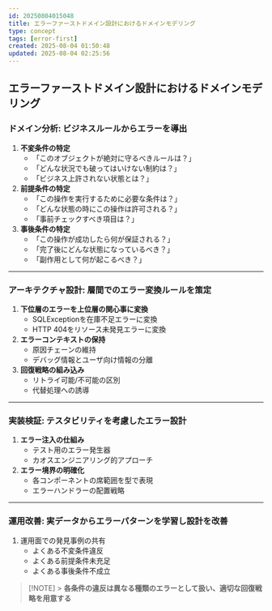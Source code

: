 ```yaml
---
id: 20250804015048
title: エラーファーストドメイン設計におけるドメインモデリング
type: concept
tags: [error-first]
created: 2025-08-04 01:50:48
updated: 2025-08-04 02:25:56
---
```


## エラーファーストドメイン設計におけるドメインモデリング

### ドメイン分析: ビジネスルールからエラーを導出

1. **不変条件の特定**
   - 「このオブジェクトが絶対に守るべきルールは？」
   - 「どんな状況でも破ってはいけない制約は？」
   - 「ビジネス上許されない状態とは？」
2. **前提条件の特定**
   - 「この操作を実行するために必要な条件は？」
   - 「どんな状態の時にこの操作は許可される？」
   - 「事前チェックすべき項目は？」
3. **事後条件の特定**
   - 「この操作が成功したら何が保証される？」
   - 「完了後にどんな状態になっているべき？」
   - 「副作用として何が起こるべき？」

---

### アーキテクチャ設計: 層間でのエラー変換ルールを策定

1. **下位層のエラーを上位層の関心事に変換**
   - SQLExceptionを在庫不足エラーに変換
   - HTTP 404をリソース未発見エラーに変換
2. **エラーコンテキストの保持**
   - 原因チェーンの維持
   - デバッグ情報とユーザ向け情報の分離
3. **回復戦略の組み込み**
   - リトライ可能/不可能の区別
   - 代替処理への誘導

---

### 実装検証: テスタビリティを考慮したエラー設計

1. **エラー注入の仕組み**
   - テスト用のエラー発生器
   - カオスエンジニアリング的アプローチ
2. **エラー境界の明確化**
   - 各コンポーネントの席範囲を型で表現
   - エラーハンドラーの配置戦略

---

### 運用改善: 実データからエラーパターンを学習し設計を改善

1. 運用面での発見事例の共有
   - よくある不変条件違反
   - よくある前提条件未充足
   - よくある事後条件不成立

> [!NOTE] > **各条件の違反は異なる種類のエラーとして扱い、適切な回復戦略を用意する**
